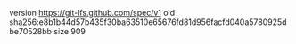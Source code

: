 version https://git-lfs.github.com/spec/v1
oid sha256:e8b1b44d57b435f30ba63510e65676fd81d956facfd040a5780925dbe70528bb
size 909
